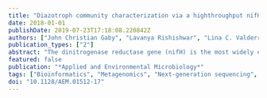 ```yaml
---
title: "Diazotroph community characterization via a highthroughput nifH amplicon sequencing and analysis pipeline"
date: 2018-01-01
publishDate: 2019-07-23T17:18:08.220842Z
authors: ["John Christian Gaby", "Lavanya Rishishwar", "Lina C. Valderrama-Aguirre", "Stefan J. Green", "Augusto Valderrama-Aguirre", "I. King Jordan", "Joel E. Kostka"]
publication_types: ["2"]
abstract: "The dinitrogenase reductase gene (nifH) is the most widely established molecular marker for the study of nitrogen-fixing prokaryotes in nature. A large number of PCR primer sets have been developed for nifH amplification, and the effective deployment of these approaches should be guided by a rapid, easy-to-use analysis protocol. Bioinformatic analysis of marker gene sequences also requires considerable expertise. In this study, we advance the state of the art for nifH analysis by evaluating nifH primer set performance, developing an improved amplicon sequencing workflow, and implementing a user-friendly bioinformatics pipeline. The developed amplicon sequencing workflow is a three-stage PCR-based approach that uses established technologies for incorporating sample-specific barcode sequences and sequencing adapters. Based on our primer evaluation, we recommend the Ando primer set be used with a modified annealing temperature of 58°C, as this approach captured the largest diversity of nifH templates, including paralog cluster IV/V sequences. To improve nifH sequence analysis, we developed a computational pipeline which infers taxonomy and optionally filters out paralog sequences. In addition, we employed an empirical model to derive optimal operational taxonomic unit (OTU) cutoffs for the nifH gene at the species, genus, and family levels. A comprehensive workflow script named TaxADivA (TAXonomy Assignment and DIVersity Assessment) is provided to ease processing and analysis of nifH amplicons. Our approach is then validated through characterization of diazotroph communities across environmental gradients in beach sands impacted by the Deepwater Horizon oil spill in the Gulf of Mexico, in a peat moss-dominated wetland, and in various plant compartments of a sugarcane field.IMPORTANCE Nitrogen availability often limits ecosystem productivity, and nitrogen fixation, exclusive to prokaryotes, comprises a major source of nitrogen input that sustains food webs. The nifH gene, which codes for the iron protein of the nitrogenase enzyme, is the most widely established molecular marker for the study of nitrogen-fixing microorganisms (diazotrophs) in nature. In this study, a flexible sequencing/analysis pipeline, named TaxADivA, was developed for nifH amplicons produced by Illumina paired-end sequencing, and it enables an inference of taxonomy, performs clustering, and produces output in formats that may be used by programs that facilitate data exploration and analysis. Diazotroph diversity and community composition are linked to ecosystem functioning, and our results advance the phylogenetic characterization of diazotroph communities by providing empirically derived nifH similarity cutoffs for species, genus, and family levels. The utility of our pipeline is validated for diazotroph communities in a variety of ecosystems, including contaminated beach sands, peatland ecosystems, living plant tissues, and rhizosphere soil."
featured: false
publication: "*Applied and Environmental Microbiology*"
tags: ["Bioinformatics", "Metagenomics", "Next-generation sequencing", "Nitrogen fixation", "Sequence analysis", "Taxonomy"]
doi: "10.1128/AEM.01512-17"
---
```


